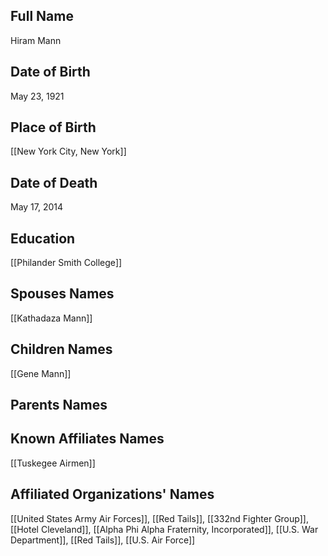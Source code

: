 ## Full Name
Hiram Mann

## Date of Birth
May 23, 1921

## Place of Birth
[[New York City, New York]]

## Date of Death
May 17, 2014

## Education
[[Philander Smith College]]

## Spouses Names
[[Kathadaza Mann]]

## Children Names
[[Gene Mann]]

## Parents Names


## Known Affiliates Names
[[Tuskegee Airmen]]

## Affiliated Organizations' Names
[[United States Army Air Forces]], [[Red Tails]], [[332nd Fighter Group]], [[Hotel Cleveland]], [[Alpha Phi Alpha Fraternity, Incorporated]], [[U.S. War Department]], [[Red Tails]], [[U.S. Air Force]]

